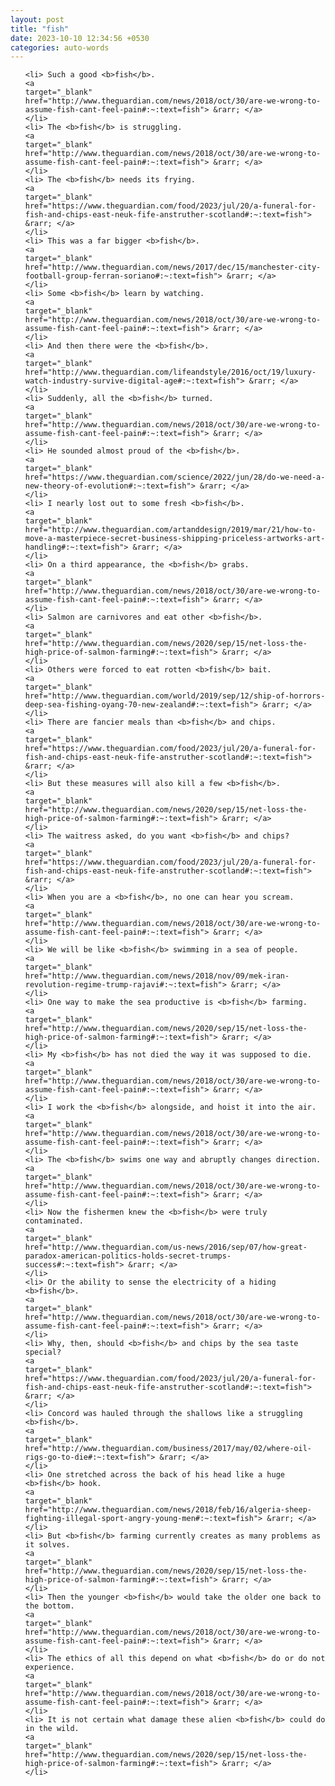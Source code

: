 ```yaml
---
layout: post
title: "fish"
date: 2023-10-10 12:34:56 +0530
categories: auto-words
---
```

<ol>

    <li> Such a good <b>fish</b>.
    <a 
    target="_blank" 
    href="http://www.theguardian.com/news/2018/oct/30/are-we-wrong-to-assume-fish-cant-feel-pain#:~:text=fish"> &rarr; </a>
    </li>
    <li> The <b>fish</b> is struggling.
    <a 
    target="_blank" 
    href="http://www.theguardian.com/news/2018/oct/30/are-we-wrong-to-assume-fish-cant-feel-pain#:~:text=fish"> &rarr; </a>
    </li>
    <li> The <b>fish</b> needs its frying.
    <a 
    target="_blank" 
    href="https://www.theguardian.com/food/2023/jul/20/a-funeral-for-fish-and-chips-east-neuk-fife-anstruther-scotland#:~:text=fish"> &rarr; </a>
    </li>
    <li> This was a far bigger <b>fish</b>.
    <a 
    target="_blank" 
    href="http://www.theguardian.com/news/2017/dec/15/manchester-city-football-group-ferran-soriano#:~:text=fish"> &rarr; </a>
    </li>
    <li> Some <b>fish</b> learn by watching.
    <a 
    target="_blank" 
    href="http://www.theguardian.com/news/2018/oct/30/are-we-wrong-to-assume-fish-cant-feel-pain#:~:text=fish"> &rarr; </a>
    </li>
    <li> And then there were the <b>fish</b>.
    <a 
    target="_blank" 
    href="http://www.theguardian.com/lifeandstyle/2016/oct/19/luxury-watch-industry-survive-digital-age#:~:text=fish"> &rarr; </a>
    </li>
    <li> Suddenly, all the <b>fish</b> turned.
    <a 
    target="_blank" 
    href="http://www.theguardian.com/news/2018/oct/30/are-we-wrong-to-assume-fish-cant-feel-pain#:~:text=fish"> &rarr; </a>
    </li>
    <li> He sounded almost proud of the <b>fish</b>.
    <a 
    target="_blank" 
    href="https://www.theguardian.com/science/2022/jun/28/do-we-need-a-new-theory-of-evolution#:~:text=fish"> &rarr; </a>
    </li>
    <li> I nearly lost out to some fresh <b>fish</b>.
    <a 
    target="_blank" 
    href="http://www.theguardian.com/artanddesign/2019/mar/21/how-to-move-a-masterpiece-secret-business-shipping-priceless-artworks-art-handling#:~:text=fish"> &rarr; </a>
    </li>
    <li> On a third appearance, the <b>fish</b> grabs.
    <a 
    target="_blank" 
    href="http://www.theguardian.com/news/2018/oct/30/are-we-wrong-to-assume-fish-cant-feel-pain#:~:text=fish"> &rarr; </a>
    </li>
    <li> Salmon are carnivores and eat other <b>fish</b>.
    <a 
    target="_blank" 
    href="http://www.theguardian.com/news/2020/sep/15/net-loss-the-high-price-of-salmon-farming#:~:text=fish"> &rarr; </a>
    </li>
    <li> Others were forced to eat rotten <b>fish</b> bait.
    <a 
    target="_blank" 
    href="http://www.theguardian.com/world/2019/sep/12/ship-of-horrors-deep-sea-fishing-oyang-70-new-zealand#:~:text=fish"> &rarr; </a>
    </li>
    <li> There are fancier meals than <b>fish</b> and chips.
    <a 
    target="_blank" 
    href="https://www.theguardian.com/food/2023/jul/20/a-funeral-for-fish-and-chips-east-neuk-fife-anstruther-scotland#:~:text=fish"> &rarr; </a>
    </li>
    <li> But these measures will also kill a few <b>fish</b>.
    <a 
    target="_blank" 
    href="http://www.theguardian.com/news/2020/sep/15/net-loss-the-high-price-of-salmon-farming#:~:text=fish"> &rarr; </a>
    </li>
    <li> The waitress asked, do you want <b>fish</b> and chips?
    <a 
    target="_blank" 
    href="https://www.theguardian.com/food/2023/jul/20/a-funeral-for-fish-and-chips-east-neuk-fife-anstruther-scotland#:~:text=fish"> &rarr; </a>
    </li>
    <li> When you are a <b>fish</b>, no one can hear you scream.
    <a 
    target="_blank" 
    href="http://www.theguardian.com/news/2018/oct/30/are-we-wrong-to-assume-fish-cant-feel-pain#:~:text=fish"> &rarr; </a>
    </li>
    <li> We will be like <b>fish</b> swimming in a sea of people.
    <a 
    target="_blank" 
    href="http://www.theguardian.com/news/2018/nov/09/mek-iran-revolution-regime-trump-rajavi#:~:text=fish"> &rarr; </a>
    </li>
    <li> One way to make the sea productive is <b>fish</b> farming.
    <a 
    target="_blank" 
    href="http://www.theguardian.com/news/2020/sep/15/net-loss-the-high-price-of-salmon-farming#:~:text=fish"> &rarr; </a>
    </li>
    <li> My <b>fish</b> has not died the way it was supposed to die.
    <a 
    target="_blank" 
    href="http://www.theguardian.com/news/2018/oct/30/are-we-wrong-to-assume-fish-cant-feel-pain#:~:text=fish"> &rarr; </a>
    </li>
    <li> I work the <b>fish</b> alongside, and hoist it into the air.
    <a 
    target="_blank" 
    href="http://www.theguardian.com/news/2018/oct/30/are-we-wrong-to-assume-fish-cant-feel-pain#:~:text=fish"> &rarr; </a>
    </li>
    <li> The <b>fish</b> swims one way and abruptly changes direction.
    <a 
    target="_blank" 
    href="http://www.theguardian.com/news/2018/oct/30/are-we-wrong-to-assume-fish-cant-feel-pain#:~:text=fish"> &rarr; </a>
    </li>
    <li> Now the fishermen knew the <b>fish</b> were truly contaminated.
    <a 
    target="_blank" 
    href="http://www.theguardian.com/us-news/2016/sep/07/how-great-paradox-american-politics-holds-secret-trumps-success#:~:text=fish"> &rarr; </a>
    </li>
    <li> Or the ability to sense the electricity of a hiding <b>fish</b>.
    <a 
    target="_blank" 
    href="http://www.theguardian.com/news/2018/oct/30/are-we-wrong-to-assume-fish-cant-feel-pain#:~:text=fish"> &rarr; </a>
    </li>
    <li> Why, then, should <b>fish</b> and chips by the sea taste special?
    <a 
    target="_blank" 
    href="https://www.theguardian.com/food/2023/jul/20/a-funeral-for-fish-and-chips-east-neuk-fife-anstruther-scotland#:~:text=fish"> &rarr; </a>
    </li>
    <li> Concord was hauled through the shallows like a struggling <b>fish</b>.
    <a 
    target="_blank" 
    href="http://www.theguardian.com/business/2017/may/02/where-oil-rigs-go-to-die#:~:text=fish"> &rarr; </a>
    </li>
    <li> One stretched across the back of his head like a huge <b>fish</b> hook.
    <a 
    target="_blank" 
    href="http://www.theguardian.com/news/2018/feb/16/algeria-sheep-fighting-illegal-sport-angry-young-men#:~:text=fish"> &rarr; </a>
    </li>
    <li> But <b>fish</b> farming currently creates as many problems as it solves.
    <a 
    target="_blank" 
    href="http://www.theguardian.com/news/2020/sep/15/net-loss-the-high-price-of-salmon-farming#:~:text=fish"> &rarr; </a>
    </li>
    <li> Then the younger <b>fish</b> would take the older one back to the bottom.
    <a 
    target="_blank" 
    href="http://www.theguardian.com/news/2018/oct/30/are-we-wrong-to-assume-fish-cant-feel-pain#:~:text=fish"> &rarr; </a>
    </li>
    <li> The ethics of all this depend on what <b>fish</b> do or do not experience.
    <a 
    target="_blank" 
    href="http://www.theguardian.com/news/2018/oct/30/are-we-wrong-to-assume-fish-cant-feel-pain#:~:text=fish"> &rarr; </a>
    </li>
    <li> It is not certain what damage these alien <b>fish</b> could do in the wild.
    <a 
    target="_blank" 
    href="http://www.theguardian.com/news/2020/sep/15/net-loss-the-high-price-of-salmon-farming#:~:text=fish"> &rarr; </a>
    </li>